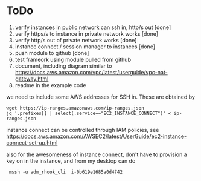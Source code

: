 # ToDo

1. verify instances in public network can ssh in, http/s out [done]
2. verify https/s to instance in private network works [done]
3. verify http/s out of private network works [done]
4. instance connect / session manager to instances [done]
6. push module to github [done]
7. test frameork using module pulled from github
8. document, including diagram similar to https://docs.aws.amazon.com/vpc/latest/userguide/vpc-nat-gateway.html
9. readme in the example code



we need to include some AWS addresses for SSH in. These are obtained by

```
wget https://ip-ranges.amazonaws.com/ip-ranges.json
jq '.prefixes[] | select(.service=="EC2_INSTANCE_CONNECT")' < ip-ranges.json
```

instance connect can be controlled through IAM policies, see https://docs.aws.amazon.com/AWSEC2/latest/UserGuide/ec2-instance-connect-set-up.html


also for the awesomeness of instance connect, don't have to provision a key on in the instance, and from my desktop can do

```
 mssh -u adm_rhook_cli  i-0b619e1685a0d4742
 ```
